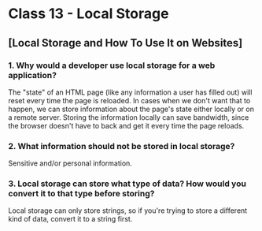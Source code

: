 # Class 13 - Local Storage

## [Local Storage and How To Use It on Websites]

### 1. Why would a developer use local storage for a web application?

The "state" of an HTML page (like any information a user has filled out) will reset every time the page is reloaded. In cases when we don't want that to happen, we can store information about the page's state either locally or on a remote server. Storing the information locally can save bandwidth, since the browser doesn't have to back and get it every time the page reloads.

### 2. What information should not be stored in local storage?

Sensitive and/or personal information.

### 3. Local storage can store what type of data? How would you convert it to that type before storing?

Local storage can only store strings, so if you're trying to store a different kind of data, convert it to a string first.
